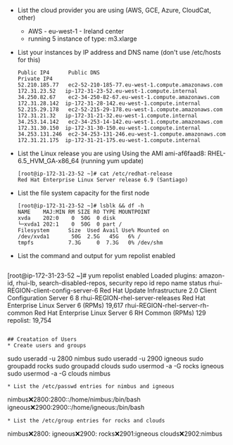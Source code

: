 * List the cloud provider you are using (AWS, GCE, Azure, CloudCat, other)
  * AWS - eu-west-1 - Ireland center
  * running 5 instance of type: m3.xlarge

* List your instances by IP address and DNS name (don't use /etc/hosts for this)
  ```
  Public IP4      Public DNS                                            Private IP4
  52.210.185.77   ec2-52-210-185-77.eu-west-1.compute.amazonaws.com     172.31.23.52   ip-172-31-23-52.eu-west-1.compute.internal
  34.250.82.67    ec2-34-250-82-67.eu-west-1.compute.amazonaws.com      172.31.28.142  ip-172-31-28-142.eu-west-1.compute.internal
  52.215.29.178   ec2-52-215-29-178.eu-west-1.compute.amazonaws.com     172.31.21.32   ip-172-31-21-32.eu-west-1.compute.internal
  34.253.14.142   ec2-34-253-14-142.eu-west-1.compute.amazonaws.com     172.31.30.150  ip-172-31-30-150.eu-west-1.compute.internal
  34.253.131.246  ec2-34-253-131-246.eu-west-1.compute.amazonaws.com    172.31.21.175  ip-172-31-21-175.eu-west-1.compute.internal
  ```

* List the Linux release you are using
  Using the AMI ami-af6faad8: RHEL-6.5_HVM_GA-x86_64 (running yum update)
  ```
  [root@ip-172-31-23-52 ~]# cat /etc/redhat-release
  Red Hat Enterprise Linux Server release 6.9 (Santiago)
  ```

* List the file system capacity for the first node
  ```
  [root@ip-172-31-23-52 ~]# lsblk && df -h
  NAME    MAJ:MIN RM SIZE RO TYPE MOUNTPOINT
  xvda    202:0    0  50G  0 disk
  └─xvda1 202:1    0  50G  0 part /
  Filesystem      Size  Used Avail Use% Mounted on
  /dev/xvda1       50G  2.5G   45G   6% /
  tmpfs           7.3G     0  7.3G   0% /dev/shm
  ```

* List the command and output for yum repolist enabled
  ```
[root@ip-172-31-23-52 ~]# yum repolist enabled
Loaded plugins: amazon-id, rhui-lb, search-disabled-repos, security
repo id                                          repo name                                                                      status
rhui-REGION-client-config-server-6               Red Hat Update Infrastructure 2.0 Client Configuration Server 6                     8
rhui-REGION-rhel-server-releases                 Red Hat Enterprise Linux Server 6 (RPMs)                                       19,617
rhui-REGION-rhel-server-rh-common                Red Hat Enterprise Linux Server 6 RH Common (RPMs)                                129
repolist: 19,754
  ```

## Creatation of Users
* Create users and groups
```
sudo useradd -u 2800 nimbus
sudo useradd -u 2900 igneous
sudo groupadd rocks
sudo groupadd clouds
sudo usermod -a -G rocks igneous
sudo usermod -a -G clouds nimbus
```
* List the /etc/passwd entries for nimbus and igneous
```
nimbus:x:2800:2800::/home/nimbus:/bin/bash
igneous:x:2900:2900::/home/igneous:/bin/bash
```
* List the /etc/group entries for rocks and clouds
```
nimbus:x:2800:
igneous:x:2900:
rocks:x:2901:igneous
clouds:x:2902:nimbus
```
